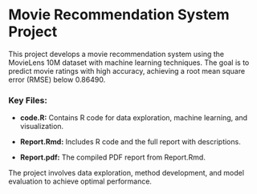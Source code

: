 # Movie Recommendation System Project

This project develops a movie recommendation system using the MovieLens 10M dataset with machine learning techniques. The goal is to predict movie ratings with high accuracy, achieving a root mean square error (RMSE) below 0.86490.

### Key Files:

-   **code.R:** Contains R code for data exploration, machine learning, and visualization.

-   **Report.Rmd:** Includes R code and the full report with descriptions.

-   **Report.pdf:** The compiled PDF report from Report.Rmd.

The project involves data exploration, method development, and model evaluation to achieve optimal performance.
